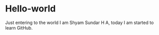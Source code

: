 # Hello-world
Just entering to the world
I am Shyam Sundar H A, today I am started to learn GitHub.
